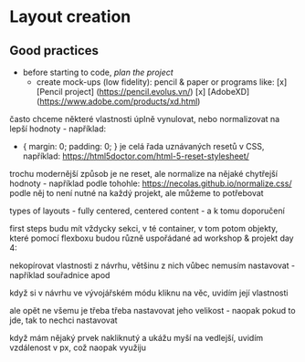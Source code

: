 # Layout creation

## Good practices

* before starting to code, *plan the project*
  * create mock-ups (low fidelity): pencil & paper or programs like:
    [x] [Pencil project] (https://pencil.evolus.vn/)
    [x] [AdobeXD] (https://www.adobe.com/products/xd.html)


často chceme některé vlastnosti úplně vynulovat, nebo normalizovat na lepší hodnoty - například:
* {
   margin: 0;
   padding: 0;
}
je celá řada uznávaných resetů v CSS, například: https://html5doctor.com/html-5-reset-stylesheet/


trochu modernější způsob je ne reset, ale normalize na nějaké chytřejší hodnoty - například podle tohohle: https://necolas.github.io/normalize.css/
podle něj to není nutné na každý projekt, ale můžeme to potřebovat


types of layouts - fully centered, centered content - a k tomu doporučení


first steps
budu mít vždycky sekci, v té container, v tom potom objekty, které pomocí flexboxu budou různě uspořádané
ad workshop & projekt day 4:

nekopírovat vlastnosti z návrhu, většinu z nich vůbec nemusím nastavovat - například souřadnice apod


když si v návrhu ve vývojářském módu kliknu na věc, uvidím její vlastnosti


ale opět ne všemu je třeba třeba nastavovat jeho velikost - naopak pokud to jde, tak to nechci nastavovat


když mám nějaký prvek nakliknutý a ukážu myší na vedlejší, uvidím vzdálenost v px, což naopak využiju
